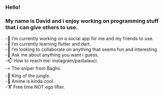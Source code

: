 ### Hello!
### My name is David and i enjoy working on programming stuff that i can give others to use.

-🔭 I’m currently working on a social app for me and my friends to use.\
-🌱 I’m currently learning flutter and dart.\
-👯 I’m looking to collaborate on anything that seems fun and interesting.\
-💬 Ask me about anything  you want i guess.\
-📫 How to reach me: instagram/pastaiauci.\
-⚡ The sniper from Baghii.\
-🌴 King of the jungle.\
-🍡 Anime is kinda cool.\
-🏋️ Free time NOT ego lifter.

